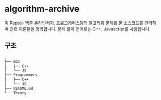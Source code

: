# algorithm-archive

이 Repo는 백준 온라인저지, 프로그래머스등의 알고리즘 문제를 푼 소스코드를 관리하며 관련 이론들을 정리합니다. 문제 풀이 언어로는 C++, Javascript를 사용합니다.

## 구조

```bash
.
├── BOJ
│   ├── C++
│   └── JS
├── Programmers 
│   ├── C++
│   └── JS
├── README.md
└── Theory
```
